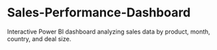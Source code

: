 # Sales-Performance-Dashboard
Interactive Power BI dashboard analyzing sales data by product, month, country, and deal size.
